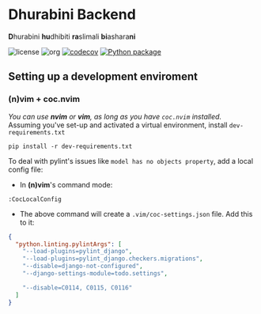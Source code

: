 # Dhurabini Backend
**D**hurabini **hu**dhibiti **ra**slimali **bi**ashara**ni**  
  
![license](https://img.shields.io/badge/license-AGPL%203.0%20or%20later-blue)
![org](https://img.shields.io/badge/org-c3n7-blueviolet)
[![codecov](https://codecov.io/gh/c3n7/dhurabini-backend/branch/main/graph/badge.svg?token=T2V1V4CVKU)](https://codecov.io/gh/c3n7/dhurabini-backend)
[![Python package](https://github.com/c3n7/dhurabini-backend/actions/workflows/main.yml/badge.svg)](https://github.com/c3n7/dhurabini-backend/actions/workflows/main.yml)

## Setting up a development enviroment
### (n)vim + coc.nvim
_You can use **nvim** or **vim**, as long as you have `coc.nvim` installed._  
Assuming you've set-up and activated a virtual environment, install `dev-requirements.txt`
```shell
pip install -r dev-requirements.txt
```
To deal with pylint's issues like `model has no objects property`, add a local config file:
  - In **(n)vim**'s command mode:  
  ```shell
  :CocLocalConfig
  ```
  - The above command will create a `.vim/coc-settings.json` file. Add this to it:
  ```json
  {
    "python.linting.pylintArgs": [
      "--load-plugins=pylint_django",
      "--load-plugins=pylint_django.checkers.migrations",
      "--disable=django-not-configured",
      "--django-settings-module=todo.settings",

      "--disable=C0114, C0115, C0116"
    ]
  }
  ```
